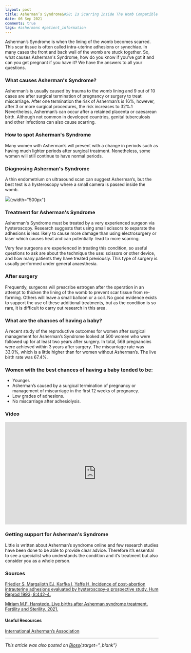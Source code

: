 ```yaml
---
layout: post
title: Asherman’s Syndrome&#58; Is Scarring Inside The Womb Compatible With Having A Baby?
date: 06 Sep 2021
comments: true
tags: #ashermans #patient_information
---
```


Asherman’s Syndrome is when the lining of the womb becomes scarred. This scar tissue is often called intra-uterine adhesions or synechiae. In many cases the front and back wall of the womb are stuck together. So, what causes Asherman's Syndrome, how do you know if you've got it and can you get pregnant if you have it? We have the answers to all your questions.

### What causes Asherman's Syndrome?

Asherman’s is usually caused by trauma to the womb lining and 9 out of 10 cases are after surgical termination of pregnancy or surgery to treat miscarriage. After one termination the risk of Asherman’s is 16%, however, after 3 or more surgical procedures, the risk increases to 32%.1 Nevertheless, Asherman’s can occur after a retained placenta or caesarean birth. Although not common in developed countries, genital tuberculosis and other infections can also cause scarring.

### How to spot Asherman's Syndrome

Many women with Asherman’s will present with a change in periods such as having much lighter periods after surgical treatment. Nonetheless, some women will still continue to have normal periods.

### Diagnosing Asherman's Syndrome

A thin endometrium on ultrasound scan can suggest Asherman’s, but the best test is a hysteroscopy where a small camera is passed inside the womb.

![][2]{:width="500px"}

### Treatment for Asherman's Syndrome

Asherman's Syndrome must be treated by a very experienced surgeon via hysteroscopy. Research suggests that using small scissors to separate the adhesions is less likely to cause more damage than using electrosurgery or laser which causes heat and can potentially  lead to more scarring.

Very few surgeons are experienced in treating this condition, so useful questions to ask are about the technique the use: scissors or other device, and how many patients they have treated previously. This type of surgery is usually performed under general anaesthesia.

### After surgery

Frequently, surgeons will prescribe estrogen after the operation in an attempt to thicken the lining of the womb to prevent scar tissue from re-forming. Others will leave a small balloon or a coil. No good evidence exists to support the use of these additional treatments, but as the condition is so rare, it is difficult to carry out research in this area.

### What are the chances of having a baby?

A recent study of the reproductive outcomes for women after surgical management for Asherman’s Syndrome looked at 500 women who were followed up for at least two years after surgery. In total, 569 pregnancies were achieved within 3 years after surgery. The miscarriage rate was 33.0%, which is a little higher than for women without Asherman’s. The live birth rate was 67.4%.

### Women with the best chances of having a baby tended to be:

- Younger.
- Asherman’s caused by a surgical termination of pregnancy or management of miscarriage in the first 12 weeks of pregnancy.
- Low grades of adhesions.
- No miscarriage after adhesiolysis.

### Video
<iframe width="596" height="335" src="https://www.youtube.com/embed/gnYpj4sOb9A" title="YouTube video player" frameborder="0" allow="accelerometer; autoplay; clipboard-write; encrypted-media; gyroscope; picture-in-picture" allowfullscreen></iframe>

### Getting support for Asherman's Syndrome
Little is written about Asherman’s syndrome online and few research studies have been done to be able to provide clear advice. Therefore it’s essential to see a specialist who understands the condition and it’s treatment but also consider you as a whole person.

### Sources
[Friedler S, Margalioth EJ, Karfka I, Yaffe H. Incidence of post-abortion intrauterine adhesions evaluated by hysteroscopy-a prospective study. Hum Reprod 1993; 8:442-4.][3]

[Miriam M.F. Hanstede. Live births after Asherman syndrome treatment. Fertility and Sterility. 2021.][4]

#### Useful Resources 
[International Asherman’s Association][5]


***

*This article was also posted on [Bloss][1]{:target="_blank"}*

[1]: https://blossapp.com/ashermans-syndrome/
[2]: /assets/images/ashermans.jpg
[3]: https://academic.oup.com/humrep/article-abstract/8/3/442/906266?redirectedFrom=fulltext
[4]: https://doi.org/10.1016/j.fertnstert.2021.05.099
[5]: https://www.ashermans.org/home/
